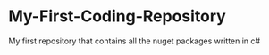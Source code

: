 # My-First-Coding-Repository
My first repository that contains all the nuget packages written in c#
